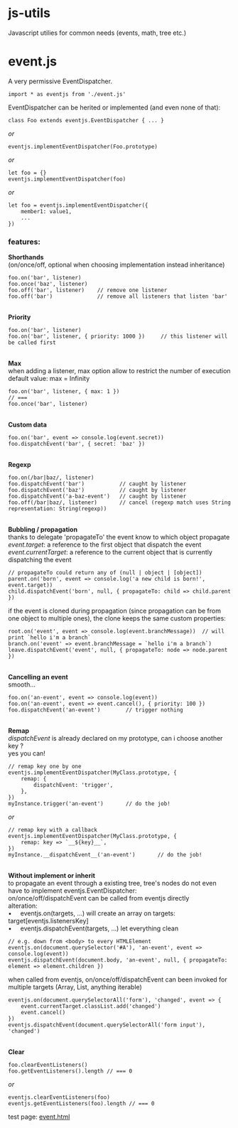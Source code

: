 # js-utils
Javascript utilies for common needs (events, math, tree etc.)

# event.js
A very permissive EventDispatcher.   
```
import * as eventjs from './event.js'
```

EventDispatcher can be herited or implemented (and even none of that):
```
class Foo extends eventjs.EventDispatcher { ... }
```
_or_
``` 
eventjs.implementEventDispatcher(Foo.prototype)
```
_or_
``` 
let foo = {}
eventjs.implementEventDispatcher(foo)
```
_or_
``` 
let foo = eventjs.implementEventDispatcher({
    member1: value1,
    ...
})
```

### features:

__Shorthands__
<br> (on/once/off, optional when choosing implementation instead inheritance) 
```
foo.on('bar', listener)
foo.once('baz', listener)
foo.off('bar', listener)    // remove one listener
foo.off('bar')              // remove all listeners that listen 'bar'
```

<br> __Priority__
<br>
```
foo.on('bar', listener)
foo.on('bar', listener, { priority: 1000 })     // this listener will be called first
```

<br> __Max__
<br> when adding a listener, max option allow to restrict the number of execution
<br> default value: max = Infinity 
```
foo.on('bar', listener, { max: 1 })
// ===
foo.once('bar', listener)
```

<br> __Custom data__
<br>
```
foo.on('bar', event => console.log(event.secret))
foo.dispatchEvent('bar', { secret: 'baz' })
```

<br> __Regexp__
<br>
```
foo.on(/bar|baz/, listener)
foo.dispatchEvent('bar')           // caught by listener
foo.dispatchEvent('baz')           // caught by listener
foo.dispatchEvent('a-baz-event')   // caught by listener
foo.off(/bar|baz/, listener)       // cancel (regexp match uses String representation: String(regexp))
```

<br> __Bubbling / propagation__
<br> thanks to delegate 'propagateTo' the event know to which object propagate
<br> _event.target_: a reference to the first object that dispatch the event
<br> _event.currentTarget_: a reference to the current object that is currently dispatching the event
```
// propagateTo could return any of (null | object | [object])
parent.on('born', event => console.log('a new child is born!', event.target))
child.dispatchEvent('born', null, { propagateTo: child => child.parent })
```
if the event is cloned during propagation (since propagation can be from one object to multiple ones), the clone keeps the same custom properties:
```
root.on('event', event => console.log(event.branchMessage))  // will print `hello i'm a branch`
branch.on('event' => event.branchMessage = `hello i'm a branch`)
leave.dispatchEvent('event', null, { propagateTo: node => node.parent })
```

<br> __Cancelling an event__
<br> smooth...
```
foo.on('an-event', event => console.log(event))
foo.on('an-event', event => event.cancel(), { priority: 100 })
foo.dispatchEvent('an-event')        // trigger nothing
```

<br> __Remap__
<br> _dispatchEvent_ is already declared on my prototype, can i choose another key ?
<br> yes you can!
```
// remap key one by one
eventjs.implementEventDispatcher(MyClass.prototype, {
    remap: {
        dispatchEvent: 'trigger',
    },
})
myInstance.trigger('an-event')       // do the job!
```
_or_
```
// remap key with a callback
eventjs.implementEventDispatcher(MyClass.prototype, {
    remap: key => `__${key}__`,
})
myInstance.__dispatchEvent__('an-event')       // do the job!
```


<br> __Without implement or inherit__
<br> to propagate an event through a existing tree, tree's nodes do not even have to implement eventjs.EventDispatcher:
<br> on/once/off/dispatchEvent can be called from eventjs directly
<br> alteration: 
<br> •&nbsp;&nbsp;&nbsp;&nbsp; eventjs.on(targets, ...) will create an array on targets: target[eventjs.listenersKey]
<br> •&nbsp;&nbsp;&nbsp;&nbsp; eventjs.dispatchEvent(targets, ...) let everything clean
```
// e.g. down from <body> to every HTMLElement
eventjs.on(document.querySelector('#A'), 'an-event', event => console.log(event))
eventjs.dispatchEvent(document.body, 'an-event', null, { propagateTo: element => element.children })
```
when called from eventjs, on/once/off/dispatchEvent can been invoked for multiple targets (Array, List, anything iterable)
```
eventjs.on(document.querySelectorAll('form'), 'changed', event => {
    event.currentTarget.classList.add('changed')
    event.cancel()
})
eventjs.dispatchEvent(document.querySelectorAll('form input'), 'changed')
```

<br> __Clear__
<br>
```
foo.clearEventListeners()
foo.getEventListeners().length // === 0
```
_or_
```
eventjs.clearEventListeners(foo)
eventjs.getEventListeners(foo).length // === 0
```

test page: [event.html](http://htmlpreview.github.io/?https://github.com/jniac/js-utils/blob/master/test/event.html)  
